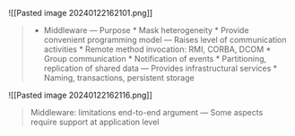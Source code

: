 ![[Pasted image 20240122162101.png]]
> * Middleware — Purpose * Mask heterogeneity * Provide convenient programming model — Raises level of communication activities * Remote method invocation: RMI, CORBA, DCOM * Group communication * Notification of events * Partitioning, replication of shared data — Provides infrastructural services * Naming, transactions, persistent storage

![[Pasted image 20240122162116.png]]
> Middleware: limitations end-to-end argument — Some aspects require support at application level